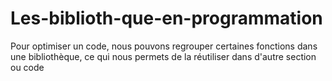 # Les-biblioth-que-en-programmation
Pour optimiser un code, nous pouvons regrouper certaines fonctions dans une bibliothèque, ce qui nous permets de la réutiliser dans d'autre section ou code
